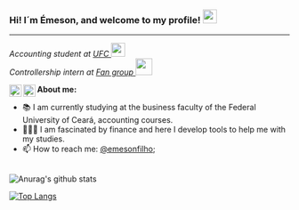 ### Hi! I´m Émeson, and welcome to my profile! <img src="https://media.giphy.com/media/hvRJCLFzcasrR4ia7z/giphy.gif" width="25px">
<hr>

<p><em>Accounting student at <a target="_blank" href="http://www.ufc.br/">UFC </a><img src="https://media.giphy.com/media/3owyp2SViuDIGh8YoM/giphy.gif" width="25"></br>Controllership intern at <a target="_blank" href="http://www.grupofan.com/pt/grupo/" >Fan group </a><img src="https://giphy.com/gifs/life-office-job-26xBKuuVuNxp8seTS" width="30"> 
</em></p>

<a href="https://www.linkedin.com/in/%C3%A9meson-de-sousa-622037180/">
  <img align="left" alt="Émeson's LinkdeIN" width="22px" src="https://cdn.jsdelivr.net/npm/simple-icons@v3/icons/linkedin.svg" />
</a>

<a href="https://www.instagram.com/emeson_filho/">
  <img align="left" alt="Émeson's Instagram" width="22px" src="https://cdn.jsdelivr.net/npm/simple-icons@v3/icons/instagram.svg" />
</a>

**About me:**

- 📚 I am currently studying at the business faculty of the Federal University of Ceará, accounting courses.
- 👩🏼‍💻 I am fascinated by finance and here I develop tools to help me with my studies.
- 📫 How to reach me: [@emesonfilho](https://www.linkedin.com/in/%C3%A9meson-de-sousa-622037180/);

<br/>![Anurag's github stats](https://github-readme-stats.vercel.app/api?username=emesonfilho&hide=contribs,prs,issues&show_icons=true&theme=dark)

[![Top Langs](https://github-readme-stats.vercel.app/api/top-langs/?username=emesonfilho&layout=compact&theme=dark)](https://github.com/anuraghazra/github-readme-stats)

